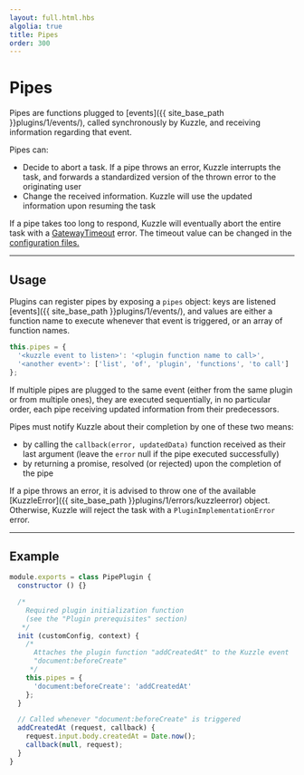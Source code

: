 ```yaml
---
layout: full.html.hbs
algolia: true
title: Pipes
order: 300
---
```


# Pipes

Pipes are functions plugged to [events]({{ site_base_path }}plugins/1/events/), called synchronously by Kuzzle, and receiving information regarding that event.

Pipes can:

* Decide to abort a task. If a pipe throws an error, Kuzzle interrupts the task, and forwards a standardized version of the thrown error to the originating user
* Change the received information. Kuzzle will use the updated information upon resuming the task

<div class="alert alert-warning">If a pipe takes too long to respond, Kuzzle will eventually abort the entire task with a <a href="{{ site_base_path }}plugins/1/errors/gatewaytimeouterror">GatewayTimeout</a> error. The timeout value can be changed in the <a href="{{ site_base_path }}guide/1/essentials/configuration">configuration files.</a></div>


---

## Usage

Plugins can register pipes by exposing a `pipes` object: keys are listened [events]({{ site_base_path }}plugins/1/events/), and values are either a function name to execute whenever that event is triggered, or an array of function names.

```javascript
this.pipes = {
  '<kuzzle event to listen>': '<plugin function name to call>',
  '<another event>': ['list', 'of', 'plugin', 'functions', 'to call']
};
```

If multiple pipes are plugged to the same event (either from the same plugin or from multiple ones), they are executed sequentially, in no particular order, each pipe receiving updated information from their predecessors.

Pipes must notify Kuzzle about their completion by one of these two means:

* by calling the `callback(error, updatedData)` function received as their last argument (leave the `error` null if the pipe executed successfully)
* by returning a promise, resolved (or rejected) upon the completion of the pipe

If a pipe throws an error, it is advised to throw one of the available [KuzzleError]({{ site_base_path }}plugins/1/errors/kuzzleerror) object. Otherwise, Kuzzle will reject the task with a `PluginImplementationError` error.

---

## Example

```javascript
module.exports = class PipePlugin {
  constructor () {}

  /*
    Required plugin initialization function
    (see the "Plugin prerequisites" section)
   */
  init (customConfig, context) {
    /*
      Attaches the plugin function "addCreatedAt" to the Kuzzle event
      "document:beforeCreate"
     */
    this.pipes = {
      'document:beforeCreate': 'addCreatedAt'
    };
  }

  // Called whenever "document:beforeCreate" is triggered
  addCreatedAt (request, callback) {
    request.input.body.createdAt = Date.now();
    callback(null, request);
  }
}
```
